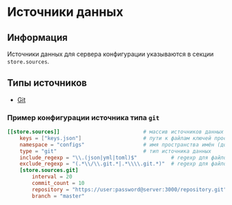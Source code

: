 # Источники данных

## Информация

Источники данных для сервера конфигурации указываются в секции `store.sources`.

## Типы источников

- [Git](#git)

### <a name="git"></a> Пример конфигурации источника типа `git`

```toml
[[store.sources]]                           # массив источников данных
    keys = ["keys.json"]                    # пути к файлам ключей простанства имён
    namespace = "configs"                   # имя пространства имён (должно быть уникально)
    type = "git"                            # тип источника данных
    include_regexp = "\\.(json|yml|toml)$"           # regexp для файлов вхождения
    exclude_regexp = "(.*\\/\\.git.*|.*\\\\.git.*)"  # regexp для файлов исключения
    [store.sources.git]                                                     # настройка git репозитория
        interval = 20                                                       # интервал опроса в секундах
        commit_count = 10                                                   # максимальное количество коммитов
        repository = "https://user:password@server:3000/repository.git"     # репозиторий
        branch = "master"                                                   # ветка
```